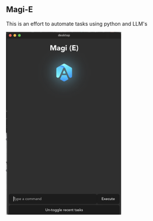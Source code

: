 ## Magi-E

This is an effort to automate tasks using python and LLM's

<img src="assets/magi.png" alt="Magi-E"  height="500">


